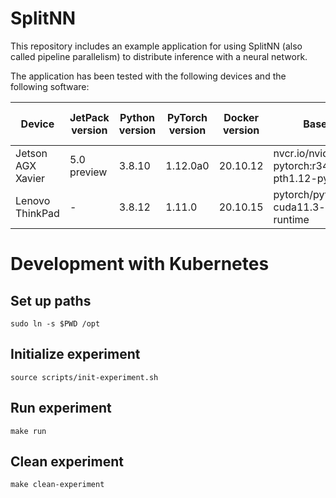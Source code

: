# SplitNN
This repository includes an example application for using SplitNN (also called pipeline parallelism) to distribute
inference with a neural network.

The application has been tested with the following devices and the following software:

| Device            | JetPack version | Python version | PyTorch version | Docker version | Base image                                     | Docker tag suffix |
| ----------------- | --------------- | -------------- | --------------- | -------------- | ---------------------------------------------- | ------------------ |
| Jetson AGX Xavier | 5.0 preview     | 3.8.10         | 1.12.0a0        | 20.10.12       | nvcr.io/nvidia/l4t-pytorch:r34.1.0-pth1.12-py3 | jp50               |
| Lenovo ThinkPad   | -               | 3.8.12         | 1.11.0          | 20.10.15       | pytorch/pytorch:1.11.0-cuda11.3-cudnn8-runtime | amd64              |

# Development with Kubernetes

## Set up paths

```
sudo ln -s $PWD /opt
```

## Initialize experiment

```
source scripts/init-experiment.sh
```

## Run experiment

```
make run
```

## Clean experiment

```
make clean-experiment
```
